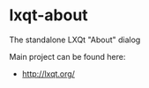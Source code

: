 # lxqt-about

The standalone LXQt "About" dialog

Main project can be found here:

* http://lxqt.org/
